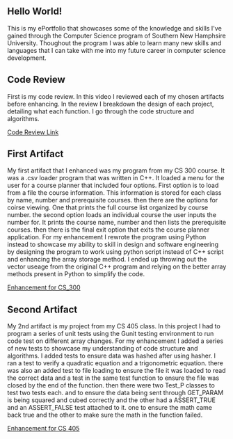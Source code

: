 ## Hello World!

This is my ePortfolio that showcases some of the knowledge and skills I've gained through the Computer Science program of Southern New Hamphsire University. Thoughout the program I was able to learn many new skills and languages that I can take with me into my future career in computer science development. 


## Code Review

First is my code review. In this video I reviewed each of my chosen artifacts before enhancing. In the review I breakdown the design of each project, detailing what each function. I go through the code structure and algorithms.

[Code Review Link](https://youtu.be/lZIgf2Pzvbk)

## First Artifact

My first artifact that I enhanced was my program from my CS 300 course. It was a .csv loader program that was written in C++. It loaded a menu for the user for a course planner that included four options. First option is to load from a file the course information. This information is stored for each class by name, number and prerequisite courses. then there are the options for coirse viewing. One that prints the full course list organized by course number. the second option loads an individual course the user inputs the number for. It prints the course name, number and then lists the prerequisite courses. then there is the final exit option that exits the course planner application. For my enhancement I rewrote the program using Python instead to showcase my ability to skill in design and software engineering by designing the program to work using python script instead of C++ script and enhancing the array storage method. I ended up throwing out the vector useage from the original C++ program and relying on the better array methods present in Python to simplify the code. 

[Enhancement for CS_300](https://github.com/SA-176/SA-176.github.io/tree/300Enhancement)

## Second Artifact

My 2nd artifact is my project from my CS 405 class. In this project I had to program a series of unit tests using the Gunit testing environment to run code test on different array changes. For my enhancement I added a series of new tests to showcase my understanding of code structure and algorithms. I added tests to ensure data was hashed after using hasher. I ran a test to verify a quadratic equation and a trigonometric equation. there was also an added test to file loading to ensure the file it was loaded to read the correct data and a test in the same test function to ensure the file was closed by the end of the function. then there were two Test_P classes to test two tests each. and to ensure the data being sent through GET_PARAM is being squared and cubed correctly and the other had a ASSERT_TRUE and an ASSERT_FALSE test attached to it. one to ensure the math came back true and the other to make sure the math in the function failed.

[Enhancement for CS 405](https://github.com/SA-176/SA-176.github.io/tree/405Enhancement)

